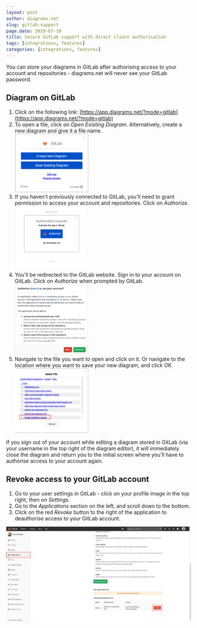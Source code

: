 ```yaml
---
layout: post
author: diagrams.net
slug: gitlab-support
page.date: 2019-07-10
title: Secure GitLab support with direct client authorisation
tags: [integrations, features]
categories: [integrations, features]
---
```


You can store your diagrams in GitLab after authorising access to your account and repositories - diagrams.net will never see your GitLab password.

## Diagram on GitLab

1. Click on the following link: [https://app.diagrams.net/?mode=gitlab](https://app.diagrams.net/?mode=gitlab)
2. To open a file, click on _Open Existing Diagram_. Alternatively, create a new diagram and give it a file name.
<br /><img src="/assets/img/blog/gitlab-support1.png" width="200" alt="Start diagramming on GitLab">
3. If you haven't previously connected to GitLab, you'll need to grant permission to access your account and repositories. Click on _Authorize_.
<br /><img src="/assets/img/blog/authorize-gitlab1.png" width="200" alt="Click on Authorize to allow access to your GitLab account and repositories">
4. You'll be redirected to the GitLab website. Sign in to your account on GitLab. Click on  _Authorize_ when prompted by GitLab.
<br /><img src="/assets/img/blog/authorize-gitlab2.png" width="200" alt="Log into your account, then click on Authorize to allow access to your GitLab account and repositories">
4. Navigate to the file you want to open and click on it. Or navigate to the location where you want to save your new diagram, and click _OK_.
<br /><img src="/assets/img/blog/open-diagram-git.png" width="200" alt="Open an existing diagram stored in a GitLab repository that you have access to">

If you sign out of your account while editing a diagram stored in GitLab (via your username in the top right of the diagram editor), it will immediately close the diagram and return you to the initial screen where you'll have to authorise access to your account again.

## Revoke access to your GitLab account

1. Go to your user settings in GitLab - click on your profile image in the top right, then on _Settings_.
2. Go to the _Applications_ section on the left, and scroll down to the bottom.
3. Click on the red _Revoke_ button to the right of the application to deauthorise access to your GitLab account.

<img src="/assets/img/blog/revoke-access-gitlab.png" width="600" alt="Revoke access to your account and repositories from within your GitLab user settings">
